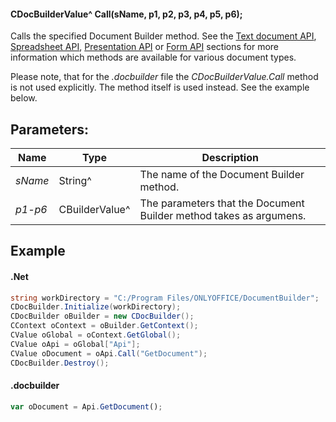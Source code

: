 #### CDocBuilderValue^ Call(sName, p1, p2, p3, p4, p5, p6);

Calls the specified Document Builder method. See the [Text document API](/officeapi/textdocumentapi), [Spreadsheet API](/officeapi/spreadsheetapi), [Presentation API](/officeapi/presentationapi) or [Form API](/officeapi/formapi) sections for more information which methods are available for various document types.

Please note, that for the *.docbuilder* file the *CDocBuilderValue.Call* method is not used explicitly. The method itself is used instead. See the example below.

## Parameters:

| Name    | Type           | Description                                                        |
| ------- | -------------- | ------------------------------------------------------------------ |
| *sName* | String^        | The name of the Document Builder method.                           |
| *p1-p6* | CBuilderValue^ | The parameters that the Document Builder method takes as argumens. |

## Example

#### .Net

```c#
string workDirectory = "C:/Program Files/ONLYOFFICE/DocumentBuilder";
CDocBuilder.Initialize(workDirectory);
CDocBuilder oBuilder = new CDocBuilder();
CContext oContext = oBuilder.GetContext();
CValue oGlobal = oContext.GetGlobal();
CValue oApi = oGlobal["Api"];
CValue oDocument = oApi.Call("GetDocument");
CDocBuilder.Destroy();
```

#### .docbuilder

```js
var oDocument = Api.GetDocument();
```
